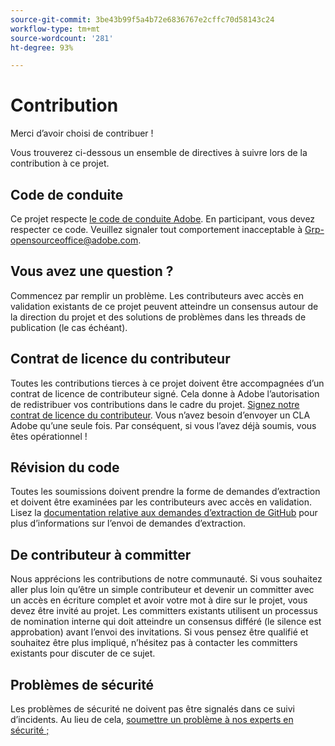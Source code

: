 ```yaml
---
source-git-commit: 3be43b99f5a4b72e6836767e2cffc70d58143c24
workflow-type: tm+mt
source-wordcount: '281'
ht-degree: 93%

---
```

# Contribution

Merci d’avoir choisi de contribuer !

Vous trouverez ci-dessous un ensemble de directives à suivre lors de la contribution à ce projet.

## Code de conduite

Ce projet respecte [le code de conduite Adobe](code-of-conduct.md). En participant,
vous devez respecter ce code. Veuillez signaler tout comportement inacceptable à
[Grp-opensourceoffice@adobe.com](mailto:Grp-opensourceoffice@adobe.com).

## Vous avez une question ?

Commencez par remplir un problème. Les contributeurs avec accès en validation existants de ce projet peuvent atteindre
un consensus autour de la direction du projet et des solutions de problèmes dans les threads
de publication (le cas échéant).

## Contrat de licence du contributeur

Toutes les contributions tierces à ce projet doivent être accompagnées d’un 
contrat de licence de contributeur signé. Cela donne à Adobe l’autorisation de redistribuer vos contributions
dans le cadre du projet. [Signez notre contrat de licence du contributeur](http://opensource.adobe.com/cla.html). Vous 
n’avez besoin d’envoyer un CLA Adobe qu’une seule fois. Par conséquent, si vous l’avez déjà soumis,
vous êtes opérationnel !

## Révision du code

Toutes les soumissions doivent prendre la forme de demandes d’extraction et doivent être examinées
par les contributeurs avec accès en validation. Lisez la [documentation relative aux demandes d’extraction de GitHub](https://help.github.com/articles/about-pull-requests/) pour plus d’informations sur l’envoi de demandes d’extraction.

<!--
Lastly, please follow the [pull request template](PULL_REQUEST_TEMPLATE.md) when
submitting a pull request!
-->

## De contributeur à committer

Nous apprécions les contributions de notre communauté. Si vous souhaitez aller plus loin qu’être un simple contributeur
et devenir un committer avec un accès en écriture complet et avoir votre mot à dire sur le projet, vous devez
être invité au projet. Les committers existants utilisent un processus de nomination
interne qui doit atteindre un consensus différé (le silence est approbation) avant l’envoi
des invitations. Si vous pensez être qualifié et souhaitez être plus impliqué,
n’hésitez pas à contacter les committers existants pour discuter de ce sujet.

## Problèmes de sécurité

Les problèmes de sécurité ne doivent pas être signalés dans ce suivi d’incidents. Au lieu de cela, [soumettre un problème à nos experts en sécurité ;](https://helpx.adobe.com/security/alertus.html)

